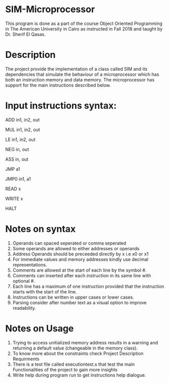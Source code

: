 # SIM-Microprocessor
This program is done as a part of the course Object Oriented Programming in The American University in Cairo as instructed in Fall 2018 and taught by Dr. Sherif El Qasas.

# Description
The project provide the implementation of a class called SIM and its dependencies that simulate the behaviour of a microprocessor which has both an instruction memory and data memory. The microprocessor has support for the main instructions described below.

# Input instructions syntax:

ADD in1, in2, out

MUL in1, in2, out

LE  in1, in2, out



NEG in, out

ASS in, out



JMP a1

JMP0 in1, a1



READ x

WRITE x



HALT


# Notes on syntax
1) Operands can spaced seperated or comma seperated
2) Some operands are allowed to either addresses or operands
3) Address Operands should be preceeded directly by x i.e x0 or x1
4) For immediate values and memory addresses kindly use decimal representations.
5) Comments are allowed at the start of each line by the symbol #.
6) Comments can inserted after each instruction in its same line with optional #.
7) Each line has a maximum of one instruction provided that the instruction starts with the start of the line.
8) Instructions can be written in upper cases or lower cases.
9) Parsing consider after number text as a visual option to improve readability.

# Notes on Usage
1) Trying to access unitialized memory address results in a warning and returning a default value (changeable in the memory class).
2) To know more about the constraints check Project Description Requirments
3) There is a test file called executiontest.s that test the main Functionalities of the project to gain more insights
4) Write help during program run to get instructions help dialogue.
